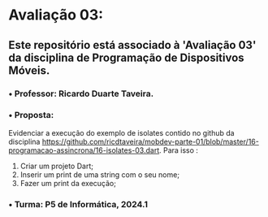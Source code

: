 # Avaliação 03:

## Este repositório está associado à 'Avaliação 03' da disciplina de Programação de Dispositivos Móveis.
### • Professor: Ricardo Duarte Taveira.
### • Proposta: 
Evidenciar a execução do exemplo  de isolates contido no github da disciplina https://github.com/ricdtaveira/mobdev-parte-01/blob/master/16-programacao-assincrona/16-isolates-03.dart.
Para isso :
1) Criar um projeto Dart;
2) Inserir um print de uma string com o seu nome;
3) Fazer um print da execução;

### • Turma: P5 de Informática, 2024.1


